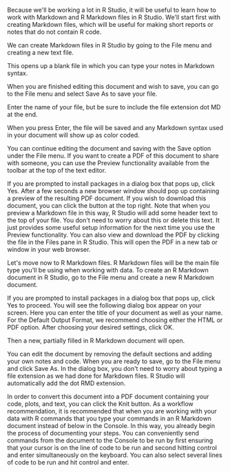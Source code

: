 Because we'll be working a lot in R Studio, it will be useful to learn how to work with Markdown and R Markdown files in R Studio. We'll start first with creating Markdown files, which will be useful for making short reports or notes that do not contain R code.

We can create Markdown files in R Studio by going to the File menu and creating a new text file.

This opens up a blank file in which you can type your notes in Markdown syntax.

When you are finished editing this document and wish to save, you can go to the File menu and select Save As to save your file.

Enter the name of your file, but be sure to include the file extension dot MD at the end.

When you press Enter, the file will be saved and any Markdown syntax used in your document will show up as color coded.

You can continue editing the document and saving with the Save option under the File menu. If you want to create a PDF of this document to share with someone, you can use the Preview functionality available from the toolbar at the top of the text editor.

If you are prompted to install packages in a dialog box that pops up, click Yes. After a few seconds a new browser window should pop up containing a preview of the resulting PDF document. If you wish to download this document, you can click the button at the top right. Note that when you preview a Markdown file in this way, R Studio will add some header text to the top of your file. You don't need to worry about this or delete this text. It just provides some useful setup information for the next time you use the Preview functionality. You can also view and download the PDF by clicking the file in the Files pane in R Studio. This will open the PDF in a new tab or window in your web browser.

Let's move now to R Markdown files. R Markdown files will be the main file type you'll be using when working with data. To create an R Markdown document in R Studio, go to the File menu and create a new R Markdown document.

If you are prompted to install packages in a dialog box that pops up, click Yes to proceed. You will see the following dialog box appear on your screen. Here you can enter the title of your document as well as your name. For the Default Output Format, we recommend choosing either the HTML or PDF option. After choosing your desired settings, click OK.

Then a new, partially filled in R Markdown document will open.

You can edit the document by removing the default sections and adding your own notes and code. When you are ready to save, go to the File menu and click Save As. In the dialog box, you don't need to worry about typing a file extension as we had done for Markdown files. R Studio will automatically add the dot RMD extension.

In order to convert this document into a PDF document containing your code, plots, and text, you can click the Knit button. As a workflow recommendation, it is recommended that when you are working with your data with R commands that you type your commands in an R Markdown document instead of below in the Console. In this way, you already begin the process of documenting your steps. You can conveniently send commands from the document to the Console to be run by first ensuring that your cursor is on the line of code to be run and second hitting control and enter simultaneously on the keyboard. You can also select several lines of code to be run and hit control and enter.